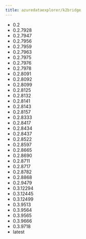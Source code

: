 ```yaml
---
title: azuredataexplorer/k2bridge
---
```

- 0.2
- 0.2.7928
- 0.2.7947
- 0.2.7956
- 0.2.7959
- 0.2.7963
- 0.2.7975
- 0.2.7976
- 0.2.7978
- 0.2.8091
- 0.2.8092
- 0.2.8099
- 0.2.8125
- 0.2.8132
- 0.2.8141
- 0.2.8143
- 0.2.8157
- 0.2.8333
- 0.2.8417
- 0.2.8434
- 0.2.8437
- 0.2.8522
- 0.2.8597
- 0.2.8665
- 0.2.8690
- 0.2.8711
- 0.2.8717
- 0.2.8782
- 0.2.8868
- 0.2.9479
- 0.3.12294
- 0.3.12445
- 0.3.12499
- 0.3.9513
- 0.3.9564
- 0.3.9565
- 0.3.9666
- 0.3.9718
- latest
